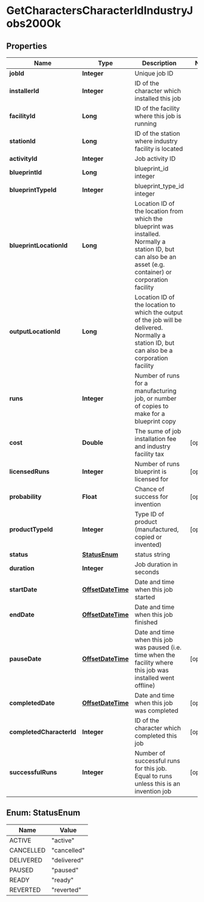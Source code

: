 
# GetCharactersCharacterIdIndustryJobs200Ok

## Properties
Name | Type | Description | Notes
------------ | ------------- | ------------- | -------------
**jobId** | **Integer** | Unique job ID | 
**installerId** | **Integer** | ID of the character which installed this job | 
**facilityId** | **Long** | ID of the facility where this job is running | 
**stationId** | **Long** | ID of the station where industry facility is located | 
**activityId** | **Integer** | Job activity ID | 
**blueprintId** | **Long** | blueprint_id integer | 
**blueprintTypeId** | **Integer** | blueprint_type_id integer | 
**blueprintLocationId** | **Long** | Location ID of the location from which the blueprint was installed. Normally a station ID, but can also be an asset (e.g. container) or corporation facility | 
**outputLocationId** | **Long** | Location ID of the location to which the output of the job will be delivered. Normally a station ID, but can also be a corporation facility | 
**runs** | **Integer** | Number of runs for a manufacturing job, or number of copies to make for a blueprint copy | 
**cost** | **Double** | The sume of job installation fee and industry facility tax |  [optional]
**licensedRuns** | **Integer** | Number of runs blueprint is licensed for |  [optional]
**probability** | **Float** | Chance of success for invention |  [optional]
**productTypeId** | **Integer** | Type ID of product (manufactured, copied or invented) |  [optional]
**status** | [**StatusEnum**](#StatusEnum) | status string | 
**duration** | **Integer** | Job duration in seconds | 
**startDate** | [**OffsetDateTime**](OffsetDateTime.md) | Date and time when this job started | 
**endDate** | [**OffsetDateTime**](OffsetDateTime.md) | Date and time when this job finished | 
**pauseDate** | [**OffsetDateTime**](OffsetDateTime.md) | Date and time when this job was paused (i.e. time when the facility where this job was installed went offline) |  [optional]
**completedDate** | [**OffsetDateTime**](OffsetDateTime.md) | Date and time when this job was completed |  [optional]
**completedCharacterId** | **Integer** | ID of the character which completed this job |  [optional]
**successfulRuns** | **Integer** | Number of successful runs for this job. Equal to runs unless this is an invention job |  [optional]


<a name="StatusEnum"></a>
## Enum: StatusEnum
Name | Value
---- | -----
ACTIVE | &quot;active&quot;
CANCELLED | &quot;cancelled&quot;
DELIVERED | &quot;delivered&quot;
PAUSED | &quot;paused&quot;
READY | &quot;ready&quot;
REVERTED | &quot;reverted&quot;




